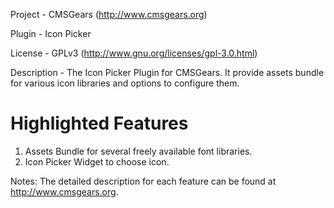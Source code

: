Project 	- CMSGears (http://www.cmsgears.org)

Plugin  	- Icon Picker

License 	- GPLv3 (http://www.gnu.org/licenses/gpl-3.0.html)

Description - The Icon Picker Plugin for CMSGears. It provide assets bundle for various icon libraries and options to configure them.

Highlighted Features
=========================================
1. Assets Bundle for several freely available font libraries.
2. Icon Picker Widget to choose icon. 

Notes: The detailed description for each feature can be found at http://www.cmsgears.org.
